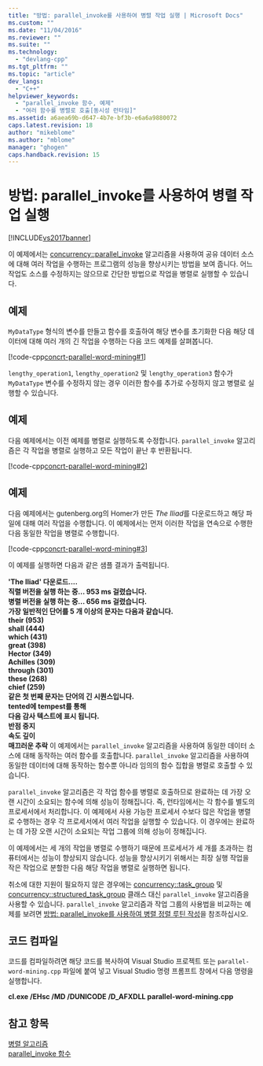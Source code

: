 ```yaml
---
title: "방법: parallel_invoke를 사용하여 병렬 작업 실행 | Microsoft Docs"
ms.custom: ""
ms.date: "11/04/2016"
ms.reviewer: ""
ms.suite: ""
ms.technology: 
  - "devlang-cpp"
ms.tgt_pltfrm: ""
ms.topic: "article"
dev_langs: 
  - "C++"
helpviewer_keywords: 
  - "parallel_invoke 함수, 예제"
  - "여러 함수를 병렬로 호출[동시성 런타임]"
ms.assetid: a6aea69b-d647-4b7e-bf3b-e6a6a9880072
caps.latest.revision: 18
author: "mikeblome"
ms.author: "mblome"
manager: "ghogen"
caps.handback.revision: 15
---
```

# 방법: parallel_invoke를 사용하여 병렬 작업 실행
[!INCLUDE[vs2017banner](../../assembler/inline/includes/vs2017banner.md)]

이 예제에서는 [concurrency::parallel\_invoke](../Topic/parallel_invoke%20Function.md) 알고리즘을 사용하여 공유 데이터 소스에 대해 여러 작업을 수행하는 프로그램의 성능을 향상시키는 방법을 보여 줍니다.  어느 작업도 소스를 수정하지는 않으므로 간단한 방법으로 작업을 병렬로 실행할 수 있습니다.  
  
## 예제  
 `MyDataType` 형식의 변수를 만들고 함수를 호출하여 해당 변수를 초기화한 다음 해당 데이터에 대해 여러 개의 긴 작업을 수행하는 다음 코드 예제를 살펴봅니다.  
  
 [!code-cpp[concrt-parallel-word-mining#1](../../parallel/concrt/codesnippet/CPP/how-to-use-parallel-invoke-to-execute-parallel-operations_1.cpp)]  
  
 `lengthy_operation1`, `lengthy_operation2` 및 `lengthy_operation3` 함수가 `MyDataType` 변수를 수정하지 않는 경우 이러한 함수를 추가로 수정하지 않고 병렬로 실행할 수 있습니다.  
  
## 예제  
 다음 예제에서는 이전 예제를 병렬로 실행하도록 수정합니다.  `parallel_invoke` 알고리즘은 각 작업을 병렬로 실행하고 모든 작업이 끝난 후 반환됩니다.  
  
 [!code-cpp[concrt-parallel-word-mining#2](../../parallel/concrt/codesnippet/CPP/how-to-use-parallel-invoke-to-execute-parallel-operations_2.cpp)]  
  
## 예제  
 다음 예제에서는 gutenberg.org의 Homer가 만든 *The Iliad*를 다운로드하고 해당 파일에 대해 여러 작업을 수행합니다.  이 예제에서는 먼저 이러한 작업을 연속으로 수행한 다음 동일한 작업을 병렬로 수행합니다.  
  
 [!code-cpp[concrt-parallel-word-mining#3](../../parallel/concrt/codesnippet/CPP/how-to-use-parallel-invoke-to-execute-parallel-operations_3.cpp)]  
  
 이 예제를 실행하면 다음과 같은 샘플 결과가 출력됩니다.  
  
  **'The Iliad' 다운로드....**  
**직렬 버전을 실행 하는 중... 953 ms 걸렸습니다.**  
**병렬 버전을 실행 하는 중... 656 ms 걸렸습니다.**  
**가장 일반적인 단어를 5 개 이상의 문자는 다음과 같습니다.**  
 **their \(953\)**  
 **shall \(444\)**  
 **which \(431\)**  
 **great \(398\)**  
 **Hector \(349\)**  
 **Achilles \(309\)**  
 **through \(301\)**  
 **these \(268\)**  
 **chief \(259\)**  
**같은 첫 번째 문자는 단어의 긴 시퀀스입니다.**  
 **tented에 tempest를 통해**  
**다음 감사 텍스트에 표시 됩니다.**  
 **반점 중지**  
 **속도 깊이**  
 **매끄러운 추락** 이 예제에서는 `parallel_invoke` 알고리즘을 사용하여 동일한 데이터 소스에 대해 동작하는 여러 함수를 호출합니다.  `parallel_invoke` 알고리즘을 사용하여 동일한 데이터에 대해 동작하는 함수뿐 아니라 임의의 함수 집합을 병렬로 호출할 수 있습니다.  
  
 `parallel_invoke` 알고리즘은 각 작업 함수를 병렬로 호출하므로 완료하는 데 가장 오랜 시간이 소요되는 함수에 의해 성능이 정해집니다. 즉, 런타임에서는 각 함수를 별도의 프로세서에서 처리합니다.  이 예제에서 사용 가능한 프로세서 수보다 많은 작업을 병렬로 수행하는 경우 각 프로세서에서 여러 작업을 실행할 수 있습니다.  이 경우에는 완료하는 데 가장 오랜 시간이 소요되는 작업 그룹에 의해 성능이 정해집니다.  
  
 이 예제에서는 세 개의 작업을 병렬로 수행하기 때문에 프로세서가 세 개를 초과하는 컴퓨터에서는 성능이 향상되지 않습니다.  성능을 향상시키기 위해서는 최장 실행 작업을 작은 작업으로 분할한 다음 해당 작업을 병렬로 실행하면 됩니다.  
  
 취소에 대한 지원이 필요하지 않은 경우에는 [concurrency::task\_group](../Topic/task_group%20Class.md) 및 [concurrency::structured\_task\_group](../../parallel/concrt/reference/structured-task-group-class.md) 클래스 대신 `parallel_invoke` 알고리즘을 사용할 수 있습니다.  `parallel_invoke` 알고리즘과 작업 그룹의 사용법을 비교하는 예제를 보려면 [방법: parallel\_invoke를 사용하여 병렬 정렬 루틴 작성](../../parallel/concrt/how-to-use-parallel-invoke-to-write-a-parallel-sort-routine.md)을 참조하십시오.  
  
## 코드 컴파일  
 코드를 컴파일하려면 해당 코드를 복사하여 Visual Studio 프로젝트 또는 `parallel-word-mining.cpp` 파일에 붙여 넣고 Visual Studio 명령 프롬프트 창에서 다음 명령을 실행합니다.  
  
 **cl.exe \/EHsc \/MD \/DUNICODE \/D\_AFXDLL parallel\-word\-mining.cpp**  
  
## 참고 항목  
 [병렬 알고리즘](../../parallel/concrt/parallel-algorithms.md)   
 [parallel\_invoke 함수](../Topic/parallel_invoke%20Function.md)
